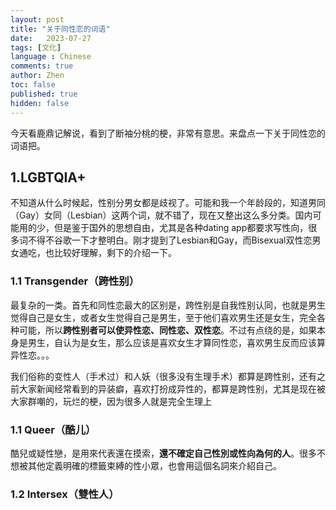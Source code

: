 ```yaml
---
layout: post
title: "关于同性恋的词语"
date:   2023-07-27
tags: [文化]
language : Chinese
comments: true
author: Zhen
toc: false
published: true
hidden: false
---
```

今天看鹿鼎记解说，看到了断袖分桃的梗，非常有意思。来盘点一下关于同性恋的词语把。

## 1.LGBTQIA+
不知道从什么时候起，性别分男女都是歧视了。可能和我一个年龄段的，知道男同（Gay）女同（Lesbian）这两个词，就不错了，现在又整出这么多分类。国内可能用的少，但是鉴于国外的思想自由，尤其是各种dating app都要求写性向，很多词不得不谷歌一下才整明白。刚才提到了Lesbian和Gay，而Bisexual双性恋男女通吃，也比较好理解，剩下的介绍一下。

### 1.1 Transgender（跨性别）
最复杂的一类。首先和同性恋最大的区别是，跨性别是自我性别认同，也就是男生觉得自己是女生，或者女生觉得自己是男生，至于他们喜欢男生还是女生，完全各种可能，所以**跨性别者可以使异性恋、同性恋、双性恋**。不过有点绕的是，如果本身是男生，自认为是女生，那么应该是喜欢女生才算同性恋，喜欢男生反而应该算异性恋。。。

我们俗称的变性人（手术过）和人妖（很多没有生理手术）都算是跨性别，还有之前大家新闻经常看到的异装癖，喜欢打扮成异性的，都算是跨性别，尤其是现在被大家群嘲的，玩烂的梗，因为很多人就是完全生理上

### 1.1 Queer（酷儿）
酷兒或疑性戀，是用來代表還在摸索，**還不確定自己性別或性向為何的人**。很多不想被其他定義明確的標籤束縛的性小眾，也會用這個名詞來介紹自己。

### 1.2 Intersex（雙性人）

<!--stackedit_data:
eyJoaXN0b3J5IjpbLTE5MDk0NjQyNDRdfQ==
-->